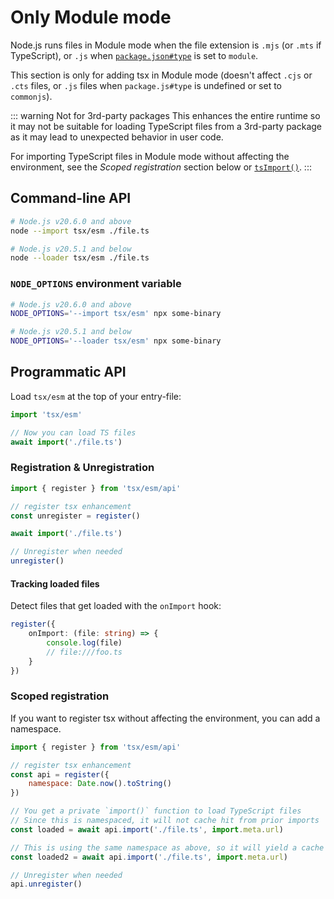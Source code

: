 # Only Module mode

Node.js runs files in Module mode when the file extension is `.mjs` (or `.mts` if TypeScript), or `.js` when [`package.json#type`](https://nodejs.org/api/packages.html#type) is set to `module`.

This section is only for adding tsx in Module mode (doesn't affect `.cjs` or `.cts` files, or `.js` files when `package.js#type` is undefined or set to `commonjs`).

::: warning Not for 3rd-party packages
This enhances the entire runtime so it may not be suitable for loading TypeScript files from a 3rd-party package as it may lead to unexpected behavior in user code.

For importing TypeScript files in Module mode without affecting the environment, see the _Scoped registration_ section below or [`tsImport()`](/node/ts-import.md).
:::

## Command-line API

```sh
# Node.js v20.6.0 and above
node --import tsx/esm ./file.ts

# Node.js v20.5.1 and below
node --loader tsx/esm ./file.ts
```

### `NODE_OPTIONS` environment variable

```sh
# Node.js v20.6.0 and above
NODE_OPTIONS='--import tsx/esm' npx some-binary

# Node.js v20.5.1 and below
NODE_OPTIONS='--loader tsx/esm' npx some-binary
```

## Programmatic API

Load `tsx/esm` at the top of your entry-file:

```js
import 'tsx/esm'

// Now you can load TS files
await import('./file.ts')
```

### Registration & Unregistration

```js
import { register } from 'tsx/esm/api'

// register tsx enhancement
const unregister = register()

await import('./file.ts')

// Unregister when needed
unregister()
```

#### Tracking loaded files

Detect files that get loaded with the `onImport` hook:

```ts
register({
    onImport: (file: string) => {
        console.log(file)
        // file:///foo.ts
    }
})
```

### Scoped registration

If you want to register tsx without affecting the environment, you can add a namespace.

```js
import { register } from 'tsx/esm/api'

// register tsx enhancement
const api = register({
    namespace: Date.now().toString()
})

// You get a private `import()` function to load TypeScript files
// Since this is namespaced, it will not cache hit from prior imports
const loaded = await api.import('./file.ts', import.meta.url)

// This is using the same namespace as above, so it will yield a cache hit
const loaded2 = await api.import('./file.ts', import.meta.url)

// Unregister when needed
api.unregister()
```
